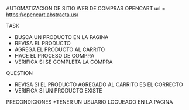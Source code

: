 AUTOMATIZACION DE SITIO WEB DE COMPRAS OPENCART
url = https://opencart.abstracta.us/

TASK
* BUSCA UN PRODUCTO EN LA PAGINA
* REVISA EL PRODUCTO
* AGREGA EL PRODUCTO AL CARRITO
* HACE EL PROCESO DE COMPRA
* VERIFICA SI SE COMPLETA LA COMPRA

QUESTION
* REVISA SI EL PRODUCTO AGREGADO AL CARRITO ES EL CORRECTO
* VERIFICA SI UN PRODUCTO EXISTE

PRECONDICIONES
*TENER UN USUARIO LOGUEADO EN LA PAGINA
